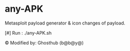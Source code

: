 # any-APK
Metasploit payload generator &amp; icon changes of payload.

[#] Run : ./any-APK.sh 

© Modified by: Ghosthub (b@b@y@)
